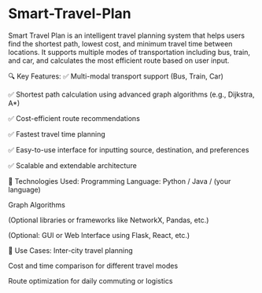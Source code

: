 # Smart-Travel-Plan
Smart Travel Plan is an intelligent travel planning system that helps users find the shortest path, lowest cost, and minimum travel time between locations. It supports multiple modes of transportation including bus, train, and car, and calculates the most efficient route based on user input.

🔍 Key Features:
✅ Multi-modal transport support (Bus, Train, Car)

✅ Shortest path calculation using advanced graph algorithms (e.g., Dijkstra, A*)

✅ Cost-efficient route recommendations

✅ Fastest travel time planning

✅ Easy-to-use interface for inputting source, destination, and preferences

✅ Scalable and extendable architecture

🚀 Technologies Used:
Programming Language: Python / Java / (your language)

Graph Algorithms

(Optional libraries or frameworks like NetworkX, Pandas, etc.)

(Optional: GUI or Web Interface using Flask, React, etc.)

📌 Use Cases:
Inter-city travel planning

Cost and time comparison for different travel modes

Route optimization for daily commuting or logistics


